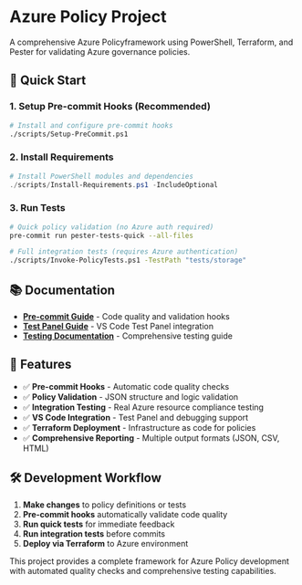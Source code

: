# Azure Policy Project

A comprehensive Azure Policyframework using PowerShell, Terraform, and Pester for validating Azure governance policies.

## 🚀 **Quick Start**

### **1. Setup Pre-commit Hooks** (Recommended)

```bash
# Install and configure pre-commit hooks
./scripts/Setup-PreCommit.ps1
```

### **2. Install Requirements**

```powershell
# Install PowerShell modules and dependencies
./scripts/Install-Requirements.ps1 -IncludeOptional
```

### **3. Run Tests**

```bash
# Quick policy validation (no Azure auth required)
pre-commit run pester-tests-quick --all-files

# Full integration tests (requires Azure authentication)
./scripts/Invoke-PolicyTests.ps1 -TestPath "tests/storage"
```

## 📚 **Documentation**

- **[Pre-commit Guide](docs/PreCommit-Guide.md)** - Code quality and validation hooks
- **[Test Panel Guide](docs/TestPanel-Guide.md)** - VS Code Test Panel integration
- **[Testing Documentation](tests/README.md)** - Comprehensive testing guide

## 🎯 **Features**

- ✅ **Pre-commit Hooks** - Automatic code quality checks
- ✅ **Policy Validation** - JSON structure and logic validation
- ✅ **Integration Testing** - Real Azure resource compliance testing
- ✅ **VS Code Integration** - Test Panel and debugging support
- ✅ **Terraform Deployment** - Infrastructure as code for policies
- ✅ **Comprehensive Reporting** - Multiple output formats (JSON, CSV, HTML)

## 🛠️ **Development Workflow**

1. **Make changes** to policy definitions or tests
2. **Pre-commit hooks** automatically validate code quality
3. **Run quick tests** for immediate feedback
4. **Run integration tests** before commits
5. **Deploy via Terraform** to Azure environment

This project provides a complete framework for Azure Policy development with automated quality checks and comprehensive testing capabilities.
